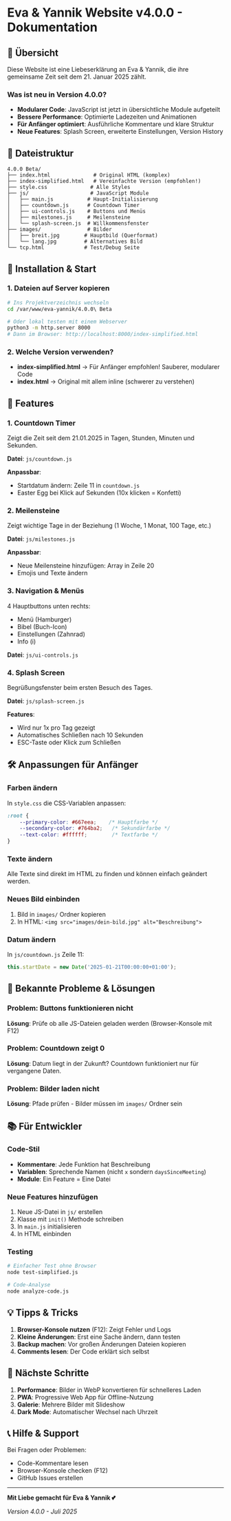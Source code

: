 # Eva & Yannik Website v4.0.0 - Dokumentation

## 🎯 Übersicht

Diese Website ist eine Liebeserklärung an Eva & Yannik, die ihre gemeinsame Zeit seit dem 21. Januar 2025 zählt.

### Was ist neu in Version 4.0.0?

- **Modularer Code**: JavaScript ist jetzt in übersichtliche Module aufgeteilt
- **Bessere Performance**: Optimierte Ladezeiten und Animationen  
- **Für Anfänger optimiert**: Ausführliche Kommentare und klare Struktur
- **Neue Features**: Splash Screen, erweiterte Einstellungen, Version History

## 📁 Dateistruktur

```
4.0.0 Beta/
├── index.html              # Original HTML (komplex)
├── index-simplified.html   # Vereinfachte Version (empfohlen!)
├── style.css              # Alle Styles
├── js/                    # JavaScript Module
│   ├── main.js           # Haupt-Initialisierung
│   ├── countdown.js      # Countdown Timer
│   ├── ui-controls.js    # Buttons und Menüs
│   ├── milestones.js     # Meilensteine
│   └── splash-screen.js  # Willkommensfenster
├── images/               # Bilder
│   ├── breit.jpg        # Hauptbild (Querformat)
│   └── lang.jpg         # Alternatives Bild
└── tcp.html             # Test/Debug Seite
```

## 🚀 Installation & Start

### 1. Dateien auf Server kopieren
```bash
# Ins Projektverzeichnis wechseln
cd /var/www/eva-yannik/4.0.0\ Beta

# Oder lokal testen mit einem Webserver
python3 -m http.server 8000
# Dann im Browser: http://localhost:8000/index-simplified.html
```

### 2. Welche Version verwenden?

- **index-simplified.html** → Für Anfänger empfohlen! Sauberer, modularer Code
- **index.html** → Original mit allem inline (schwerer zu verstehen)

## 🎨 Features

### 1. Countdown Timer
Zeigt die Zeit seit dem 21.01.2025 in Tagen, Stunden, Minuten und Sekunden.

**Datei**: `js/countdown.js`

**Anpassbar**:
- Startdatum ändern: Zeile 11 in `countdown.js`
- Easter Egg bei Klick auf Sekunden (10x klicken = Konfetti)

### 2. Meilensteine
Zeigt wichtige Tage in der Beziehung (1 Woche, 1 Monat, 100 Tage, etc.)

**Datei**: `js/milestones.js`

**Anpassbar**:
- Neue Meilensteine hinzufügen: Array in Zeile 20
- Emojis und Texte ändern

### 3. Navigation & Menüs
4 Hauptbuttons unten rechts:
- Menü (Hamburger)
- Bibel (Buch-Icon)
- Einstellungen (Zahnrad)
- Info (i)

**Datei**: `js/ui-controls.js`

### 4. Splash Screen
Begrüßungsfenster beim ersten Besuch des Tages.

**Datei**: `js/splash-screen.js`

**Features**:
- Wird nur 1x pro Tag gezeigt
- Automatisches Schließen nach 10 Sekunden
- ESC-Taste oder Klick zum Schließen

## 🛠️ Anpassungen für Anfänger

### Farben ändern
In `style.css` die CSS-Variablen anpassen:
```css
:root {
    --primary-color: #667eea;    /* Hauptfarbe */
    --secondary-color: #764ba2;   /* Sekundärfarbe */
    --text-color: #ffffff;        /* Textfarbe */
}
```

### Texte ändern
Alle Texte sind direkt im HTML zu finden und können einfach geändert werden.

### Neues Bild einbinden
1. Bild in `images/` Ordner kopieren
2. In HTML: `<img src="images/dein-bild.jpg" alt="Beschreibung">`

### Datum ändern
In `js/countdown.js` Zeile 11:
```javascript
this.startDate = new Date('2025-01-21T00:00:00+01:00');
```

## 🐛 Bekannte Probleme & Lösungen

### Problem: Buttons funktionieren nicht
**Lösung**: Prüfe ob alle JS-Dateien geladen werden (Browser-Konsole mit F12)

### Problem: Countdown zeigt 0
**Lösung**: Datum liegt in der Zukunft? Countdown funktioniert nur für vergangene Daten.

### Problem: Bilder laden nicht
**Lösung**: Pfade prüfen - Bilder müssen im `images/` Ordner sein

## 📚 Für Entwickler

### Code-Stil
- **Kommentare**: Jede Funktion hat Beschreibung
- **Variablen**: Sprechende Namen (nicht `x` sondern `daysSinceMeeting`)
- **Module**: Ein Feature = Eine Datei

### Neue Features hinzufügen
1. Neue JS-Datei in `js/` erstellen
2. Klasse mit `init()` Methode schreiben
3. In `main.js` initialisieren
4. In HTML einbinden

### Testing
```bash
# Einfacher Test ohne Browser
node test-simplified.js

# Code-Analyse
node analyze-code.js
```

## 💡 Tipps & Tricks

1. **Browser-Konsole nutzen** (F12): Zeigt Fehler und Logs
2. **Kleine Änderungen**: Erst eine Sache ändern, dann testen
3. **Backup machen**: Vor großen Änderungen Dateien kopieren
4. **Comments lesen**: Der Code erklärt sich selbst

## 🎯 Nächste Schritte

1. **Performance**: Bilder in WebP konvertieren für schnelleres Laden
2. **PWA**: Progressive Web App für Offline-Nutzung
3. **Galerie**: Mehrere Bilder mit Slideshow
4. **Dark Mode**: Automatischer Wechsel nach Uhrzeit

## 📞 Hilfe & Support

Bei Fragen oder Problemen:
- Code-Kommentare lesen
- Browser-Konsole checken (F12)
- GitHub Issues erstellen

---

**Mit Liebe gemacht für Eva & Yannik 💕**

*Version 4.0.0 - Juli 2025*